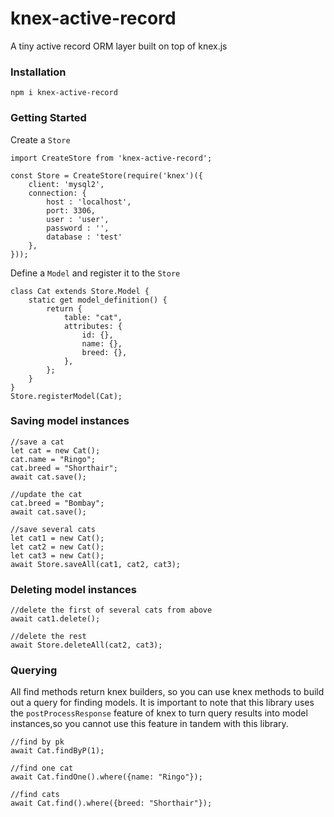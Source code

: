 # knex-active-record

A tiny active record ORM layer built on top of knex.js

### Installation
`npm i knex-active-record`

### Getting Started
Create a `Store` 
```
import CreateStore from 'knex-active-record';

const Store = CreateStore(require('knex')({
	client: 'mysql2',
	connection: {
	    host : 'localhost',
	    port: 3306,
	    user : 'user',
	    password : '',
	    database : 'test'
	},
}));
```
Define a `Model` and register it to the `Store`
```
class Cat extends Store.Model {
	static get model_definition() {
		return {
			table: "cat",
			attributes: {
				id: {},
				name: {},
				breed: {},
			},
		};
	}
}
Store.registerModel(Cat);
```
### Saving model instances
```
//save a cat
let cat = new Cat();
cat.name = "Ringo";
cat.breed = "Shorthair";
await cat.save();

//update the cat
cat.breed = "Bombay";
await cat.save();

//save several cats
let cat1 = new Cat();
let cat2 = new Cat();
let cat3 = new Cat();
await Store.saveAll(cat1, cat2, cat3);
```
### Deleting model instances
```
//delete the first of several cats from above
await cat1.delete();

//delete the rest
await Store.deleteAll(cat2, cat3);
```
### Querying
All find methods return knex builders, so you can use knex methods to build out a query for finding models.  It is important to note that this library uses the `postProcessResponse` feature of knex to turn query results into model instances,so you cannot use this feature in tandem with this library.
```
//find by pk
await Cat.findByP(1);

//find one cat
await Cat.findOne().where({name: "Ringo"});

//find cats
await Cat.find().where({breed: "Shorthair"});
```
